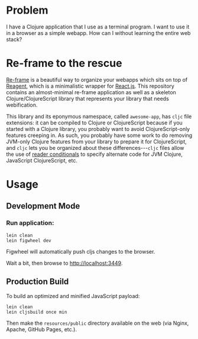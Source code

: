 # Problem

I have a Clojure application that I use as a terminal program. I want to use it in a browser as a simple webapp. How can I without learning the entire web stack?

# Re-frame to the rescue

[Re-frame](https://github.com/Day8/re-frame) is a beautiful way to organize your webapps which sits on top of [Reagent](http://reagent-project.github.io/), which is a minimalistic wrapper for [React.js](https://facebook.github.io/react/). This repository contains an almost-minimal re-frame application as well as a skeleton Clojure/ClojureScript library that represents your library that needs webification.

This library and its eponymous namespace, called `awesome-app`, has `cljc` file extensions:  it can be compiled to Clojure or ClojureScript because if you started with a Clojure library, you probably want to avoid ClojureScript-only features creeping in. As such, you probably have some work to do removing JVM-only Clojure features from your library to prepare it for ClojureScript, and `cljc` lets you be organized about these differences---`cljc` files allow the use of [reader conditionals](http://clojure.org/guides/reader_conditionals) to specify alternate code for JVM Clojure, JavaScript ClojureScript, etc.

# Usage

## Development Mode

### Run application:

```
lein clean
lein figwheel dev
```

Figwheel will automatically push cljs changes to the browser.

Wait a bit, then browse to [http://localhost:3449](http://localhost:3449).

## Production Build
To build an optimized and minified JavaScript payload:
```
lein clean
lein cljsbuild once min
```
Then make the `resources/public` directory available on the web (via Nginx, Apache, GitHub Pages, etc.).
